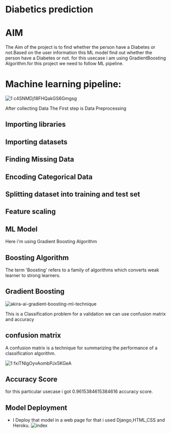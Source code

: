 # Diabetics prediction

# AIM
  The Aim of the project is to find whether the person have a Diabetes or not.Based on the user information this ML model find out whether the person have a Diabetes or not.
  for this usecase i am using GradientBoosting Algorithm.for this project we need to follow ML pipeline.
  
# Machine learning pipeline:
   

![1 c4SNMDj18FHQakGS6Gmgsg](https://user-images.githubusercontent.com/61903698/132532255-3cda2604-94e4-4675-af62-43b3fcbd69e0.png)

After collecting Data The First step is Data Preprocessing
## Importing libraries
## Importing datasets
##  Finding Missing Data
##  Encoding Categorical Data
##  Splitting dataset into training and test set
##  Feature scaling

## ML Model
  Here i'm using Gradient Boosting Algorithm
## Boosting Algorithm
The term 'Boosting' refers to a family of algorithms which converts weak learner to strong learners.

## Gradient Boosting
   ![akira-ai-gradient-boosting-ml-technique](https://user-images.githubusercontent.com/61903698/132536112-5040cef1-62a5-46c2-933b-56398c60b0d2.png)

This is a Classification problem for a validation we can use confusion matrix and accuracy 

## confusion matrix

A confusion matrix is a technique for summarizing the performance of a classification algorithm. 

![1 fxiTNIgOyvAombPJx5KGeA](https://user-images.githubusercontent.com/61903698/132537114-7852138f-18f4-4ee7-a8ef-c8e9ff7b002f.png)

## Accuracy Score
for this particular usecase i got 0.9615384615384616 accuracy score.

## Model Deployment
* I Deploy that model in a web page for that i used Django,HTML,CSS and Heroku.
![index](https://user-images.githubusercontent.com/61903698/132537975-f7b959bd-c41b-453c-95ec-a661e5f9d892.png)




